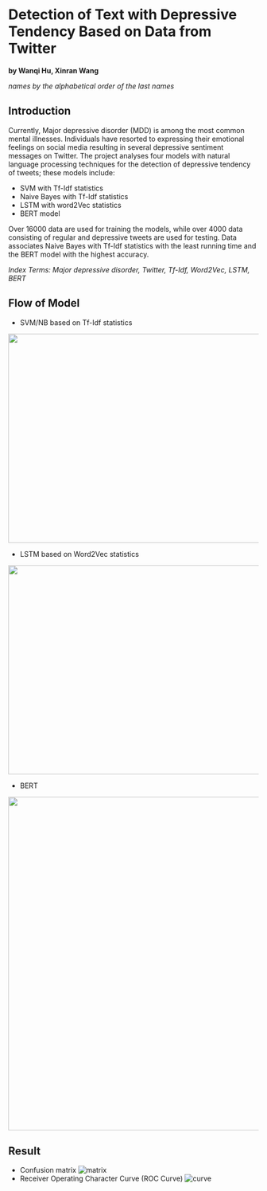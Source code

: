 # Detection of Text with Depressive Tendency Based on Data from Twitter
**by Wanqi Hu, Xinran Wang**

*names by the alphabetical order of the last names*

## Introduction

  Currently, Major depressive disorder (MDD) is among the most common mental illnesses. Individuals have resorted to expressing their emotional feelings on social media
resulting in several depressive sentiment messages on Twitter. The project analyses four models with natural language processing techniques for the detection of depressive tendency of tweets; these models include: 
* SVM with Tf-Idf statistics
* Naive Bayes with Tf-Idf statistics
* LSTM with word2Vec statistics
* BERT model

Over 16000 data are used for training the models, while over 4000 data consisting of regular and depressive tweets are used for testing. Data associates Naive Bayes with Tf-Idf statistics with the least running time and the BERT model with the highest accuracy. 

*Index Terms: Major depressive disorder, Twitter, Tf-Idf, Word2Vec, LSTM, BERT*

## Flow of Model

* SVM/NB based on Tf-Idf statistics
<div align=center>
<img src="https://github.com/Wanqi9Hu/Detection-of-Text-with-Depressive-Tendency-Based-on-Data-from-Twitter/blob/main/Flow/tfidf_flow.png" width="620" height="420">
</div>

* LSTM based on Word2Vec statistics
<div align=center>
<img src="https://github.com/Wanqi9Hu/Detection-of-Text-with-Depressive-Tendency-Based-on-Data-from-Twitter/blob/main/Flow/word2vec%2Blstm_flow_new.png" width="620" height="420">
</div>

* BERT
<div align=center>
<img src="https://github.com/Wanqi9Hu/Detection-of-Text-with-Depressive-Tendency-Based-on-Data-from-Twitter/blob/main/Flow/bert_flow.png" width="620" height="670">
</div>


## Result

* Confusion matrix ![matrix](https://github.com/Wanqi9Hu/Detection-of-Text-with-Depressive-Tendency-Based-on-Data-from-Twitter/blob/main/evaluation/confusion%20matrix.png)
* Receiver Operating Character Curve (ROC Curve) ![curve](https://github.com/Wanqi9Hu/Detection-of-Text-with-Depressive-Tendency-Based-on-Data-from-Twitter/blob/main/evaluation/ROC.png)
